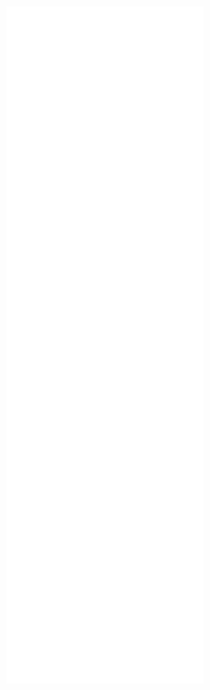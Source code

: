 <img align="center" src="/github-metrics.svg" alt="Metrics" width="400">
<img align="center" src="/metrics.plugin.habits.facts.svg" alt="Metrics Habits" width="400">
<br />
<img align="center" src="/metrics.plugin.languages.indepth.svg" alt="Metrics Languages" width="400">
<img align="center" src="/metrics.plugin.lines.history.svg" alt="Metrics History" width="400">

